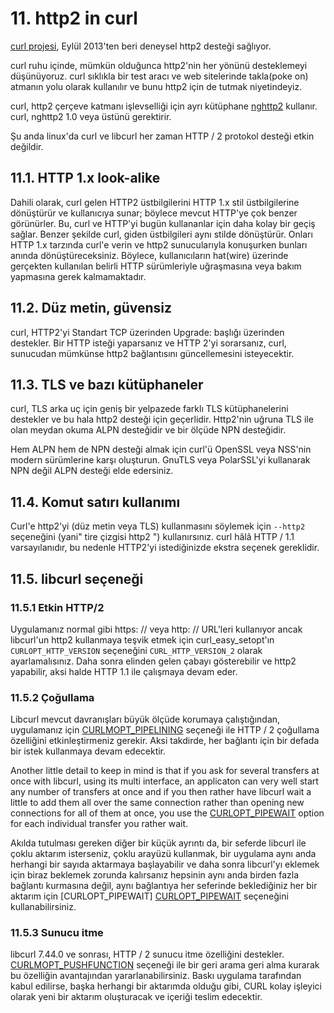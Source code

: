 # 11. http2 in curl

[curl projesi](http://curl.haxx.se/), Eylül 2013'ten beri deneysel http2 desteği sağlıyor.

curl ruhu içinde, mümkün olduğunca http2'nin her yönünü desteklemeyi düşünüyoruz. curl sıklıkla bir test aracı ve web sitelerinde takla(poke on) atmanın yolu olarak kullanılır ve bunu http2 için de tutmak niyetindeyiz.

curl, http2 çerçeve katmanı işlevselliği için ayrı kütüphane [nghttp2](https://nghttp2.org/) kullanır. curl, nghttp2 1.0 veya üstünü gerektirir.

Şu anda linux'da curl ve libcurl her zaman HTTP / 2 protokol desteği etkin değildir.

## 11.1. HTTP 1.x look-alike

Dahili olarak, curl gelen HTTP2 üstbilgilerini HTTP 1.x stil üstbilgilerine dönüştürür ve kullanıcıya sunar; böylece mevcut HTTP'ye çok benzer görünürler. Bu, curl ve HTTP'yi bugün kullananlar için daha kolay bir geçiş sağlar. Benzer şekilde curl, giden üstbilgileri aynı stilde dönüştürür. Onları HTTP 1.x tarzında curl'e verin ve http2 sunucularıyla konuşurken bunları anında dönüştüreceksiniz. Böylece, kullanıcıların hat(wire) üzerinde gerçekten kullanılan belirli HTTP sürümleriyle uğraşmasına veya bakım yapmasına gerek kalmamaktadır.

## 11.2. Düz metin, güvensiz

curl, HTTP2'yi Standart TCP üzerinden Upgrade: başlığı üzerinden destekler. Bir HTTP isteği yaparsanız ve HTTP 2'yi sorarsanız, curl, sunucudan mümkünse http2 bağlantısını güncellemesini isteyecektir.

## 11.3. TLS ve bazı kütüphaneler

curl, TLS arka uç için geniş bir yelpazede farklı TLS kütüphanelerini destekler ve bu hala http2 desteği için geçerlidir.  Http2'nin uğruna TLS ile olan meydan okuma ALPN desteğidir ve bir ölçüde NPN desteğidir.

Hem ALPN hem de NPN desteği almak için curl'ü OpenSSL veya NSS'nin modern sürümlerine karşı oluşturun. GnuTLS veya PolarSSL'yi kullanarak NPN değil ALPN desteği elde edersiniz.

## 11.4. Komut satırı kullanımı

Curl'e http2'yi (düz metin veya TLS) kullanmasını söylemek için `--http2` seçeneğini (yani" tire çizgisi http2 ") kullanırsınız. curl hâlâ HTTP / 1.1 varsayılanıdır, bu nedenle HTTP2'yi istediğinizde ekstra seçenek gereklidir.

## 11.5. libcurl seçeneği

### 11.5.1 Etkin HTTP/2

Uygulamanız normal gibi https: // veya http: // URL'leri kullanıyor ancak libcurl'un http2 kullanmaya teşvik etmek için curl_easy_setopt'ın `CURLOPT_HTTP_VERSION` seçeneğini `CURL_HTTP_VERSION_2` olarak ayarlamalısınız. Daha sonra elinden gelen çabayı gösterebilir ve http2 yapabilir, aksi halde HTTP 1.1 ile çalışmaya devam eder.

### 11.5.2 Çoğullama

Libcurl mevcut davranışları büyük ölçüde korumaya çalıştığından, uygulamanız için [CURLMOPT_PIPELINING](http://curl.haxx.se/libcurl/c/CURLMOPT_PIPELINING.html) seçeneği ile HTTP / 2 çoğullama özelliğini etkinleştirmeniz gerekir. Aksi takdirde, her bağlantı için bir defada bir istek kullanmaya devam edecektir.

Another little detail to keep in mind is that if you ask for several transfers
at once with libcurl, using its multi interface, an applicaton can very well
start any number of transfers at once and if you then rather have libcurl wait
a little to add them all over the same connection rather than opening new
connections for all of them at once, you use the
[CURLOPT_PIPEWAIT](http://curl.haxx.se/libcurl/c/CURLOPT_PIPEWAIT.html) option
for each individual transfer you rather wait.

Akılda tutulması gereken diğer bir küçük ayrıntı da, bir seferde libcurl ile çoklu aktarım isterseniz, çoklu arayüzü kullanmak, bir uygulama aynı anda herhangi bir sayıda aktarmaya başlayabilir ve daha sonra libcurl'yı eklemek için biraz beklemek zorunda kalırsanız hepsinin aynı anda birden fazla bağlantı kurmasına değil, aynı bağlantıya her seferinde beklediğiniz her bir aktarım için [CURLOPT_PIPEWAIT] [CURLOPT_PIPEWAIT](http://curl.haxx.se/libcurl/c/CURLOPT_PIPEWAIT.html) seçeneğini kullanabilirsiniz.

### 11.5.3 Sunucu itme

libcurl 7.44.0 ve sonrası, HTTP / 2 sunucu itme özelliğini destekler. [CURLMOPT_PUSHFUNCTION](http://curl.haxx.se/libcurl/c/CURLMOPT_PUSHFUNCTION.html) seçeneği ile bir geri arama geri alma kurarak bu özelliğin avantajından yararlanabilirsiniz. Baskı uygulama tarafından kabul edilirse, başka herhangi bir aktarımda olduğu gibi, CURL kolay işleyici olarak yeni bir aktarım oluşturacak ve içeriği teslim edecektir.
